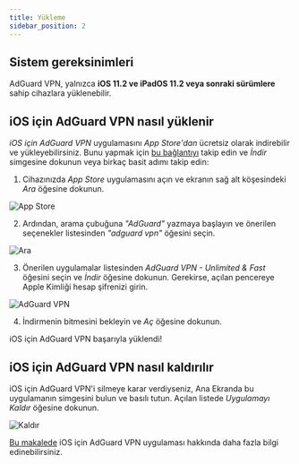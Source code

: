 ```yaml
---
title: Yükleme
sidebar_position: 2
---
```


## Sistem gereksinimleri

AdGuard VPN, yalnızca **iOS 11.2 ve iPadOS 11.2 veya sonraki sürümlere** sahip cihazlara yüklenebilir.

## iOS için AdGuard VPN nasıl yüklenir

*iOS için AdGuard VPN* uygulamasını *App Store'dan* ücretsiz olarak indirebilir ve yükleyebilirsiniz. Bunu yapmak için [bu bağlantıyı](https://agrd.io/ios_vpn) takip edin ve *İndir* simgesine dokunun veya birkaç basit adımı takip edin:

1. Cihazınızda *App Store* uygulamasını açın ve ekranın sağ alt köşesindeki *Ara* öğesine dokunun.

![App Store](https://cdn.adguardvpn.com/content/kb/vpn/ios/app-store-en.png)

2. Ardından, arama çubuğuna *"AdGuard"* yazmaya başlayın ve önerilen seçenekler listesinden *"adguard vpn"* öğesini seçin.

![Ara](https://cdn.adguardvpn.com/content/kb/vpn/ios/search-en.png)

3. Önerilen uygulamalar listesinden *AdGuard VPN - Unlimited & Fast* öğesini seçin ve *İndir* öğesine dokunun. Gerekirse, açılan pencereye Apple Kimliği hesap şifrenizi girin.

![AdGuard VPN](https://cdn.adguardvpn.com/content/kb/vpn/ios/adguard-vpn-en.png)

4. İndirmenin bitmesini bekleyin ve *Aç* öğesine dokunun.

iOS için AdGuard VPN başarıyla yüklendi!

## iOS için AdGuard VPN nasıl kaldırılır

iOS için AdGuard VPN'i silmeye karar verdiyseniz, Ana Ekranda bu uygulamanın simgesini bulun ve basılı tutun. Açılan listede *Uygulamayı Kaldır* öğesine dokunun.

![Kaldır](https://cdn.adguardvpn.com/public/Adguard/kb/vpn-install/deinstall-en.png)

[Bu makalede](overview.md) iOS için AdGuard VPN uygulaması hakkında daha fazla bilgi edinebilirsiniz.
